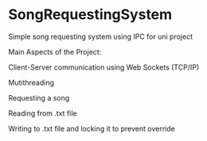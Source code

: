 # SongRequestingSystem
Simple song requesting system using IPC for uni project

Main Aspects of the Project:

  Client-Server communication using Web Sockets (TCP/IP)
  
  Mutithreading
  
  Requesting a song
  
  Reading from .txt file 
  
  Writing to .txt file and locking it to prevent override
